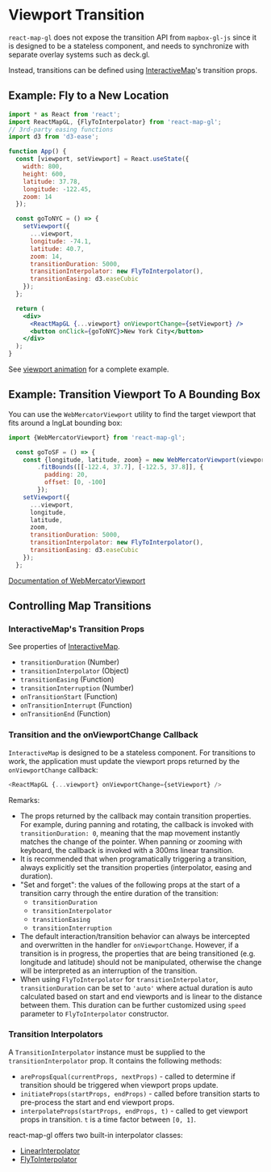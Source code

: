 # Viewport Transition

`react-map-gl` does not expose the transition API from `mapbox-gl-js` since it is designed to be a stateless component, and needs to synchronize with separate overlay systems such as deck.gl.

Instead, transitions can be defined using [InteractiveMap](/docs/api-reference/interactive-map.md)'s transition props.

## Example: Fly to a New Location

```jsx
import * as React from 'react';
import ReactMapGL, {FlyToInterpolator} from 'react-map-gl';
// 3rd-party easing functions
import d3 from 'd3-ease';

function App() {
  const [viewport, setViewport] = React.useState({
    width: 800,
    height: 600,
    latitude: 37.78,
    longitude: -122.45,
    zoom: 14
  });

  const goToNYC = () => {
    setViewport({
      ...viewport,
      longitude: -74.1,
      latitude: 40.7,
      zoom: 14,
      transitionDuration: 5000,
      transitionInterpolator: new FlyToInterpolator(),
      transitionEasing: d3.easeCubic
    });
  };

  return (
    <div>
      <ReactMapGL {...viewport} onViewportChange={setViewport} />
      <button onClick={goToNYC}>New York City</button>
    </div>
  );
}
```

See [viewport animation](http://visgl.github.io/react-map-gl/examples/viewport-animation) for a complete example.


## Example: Transition Viewport To A Bounding Box

You can use the `WebMercatorViewport` utility to find the target viewport that fits around a lngLat bounding box:

```js
import {WebMercatorViewport} from 'react-map-gl';
```

```js
  const goToSF = () => {
    const {longitude, latitude, zoom} = new WebMercatorViewport(viewport)
        .fitBounds([[-122.4, 37.7], [-122.5, 37.8]], {
          padding: 20,
          offset: [0, -100]
        });
    setViewport({
      ...viewport,
      longitude,
      latitude,
      zoom,
      transitionDuration: 5000,
      transitionInterpolator: new FlyToInterpolator(),
      transitionEasing: d3.easeCubic
    });
  };
```

[Documentation of WebMercatorViewport](https://visgl.github.io/react-map-gl/docs/api-reference/web-mercator-viewport)


## Controlling Map Transitions

### InteractiveMap's Transition Props

See properties of [InteractiveMap](/docs/api-reference/interactive-map.md#transitions).

- `transitionDuration` (Number)
- `transitionInterpolator` (Object)
- `transitionEasing` (Function)
- `transitionInterruption` (Number)
- `onTransitionStart` (Function)
- `onTransitionInterrupt` (Function)
- `onTransitionEnd` (Function)


### Transition and the onViewportChange Callback

`InteractiveMap` is designed to be a stateless component. For transitions to work, the application must update the viewport props returned by the `onViewportChange` callback:

```js
<ReactMapGL {...viewport} onViewportChange={setViewport} />
```

Remarks:
- The props returned by the callback may contain transition properties. For example, during panning and rotating, the callback is invoked with `transitionDuration: 0`, meaning that the map movement instantly matches the change of the pointer. When panning or zooming with keyboard, the callback is invoked with a 300ms linear transition.
- It is recommended that when programatically triggering a transition, always explicitly set the transition properties (interpolator, easing and duration).
- "Set and forget": the values of the following props at the start of a transition carry through the entire duration of the transition:
  + `transitionDuration`
  + `transitionInterpolator`
  + `transitionEasing`
  + `transitionInterruption`
- The default interaction/transition behavior can always be intercepted and overwritten in the handler for `onViewportChange`. However, if a transition is in progress, the properties that are being transitioned (e.g. longitude and latitude) should not be manipulated, otherwise the change will be interpreted as an interruption of the transition.
- When using `FlyToInterpolator` for `transitionInterpolator`, `transitionDuration` can be set to `'auto'` where actual duration is auto calculated based on start and end viewports and is linear to the distance between them. This duration can be further customized using `speed` parameter to `FlyToInterpolator` constructor.


### Transition Interpolators

A `TransitionInterpolator` instance must be supplied to the `transitionInterpolator` prop. It contains the following methods:

- `arePropsEqual(currentProps, nextProps)` - called to determine if transition should be triggered when viewport props update.
- `initiateProps(startProps, endProps)` - called before transition starts to pre-process the start and end viewport props.
- `interpolateProps(startProps, endProps, t)` - called to get viewport props in transition. `t` is a time factor between `[0, 1]`.

react-map-gl offers two built-in interpolator classes:

- [LinearInterpolator](/docs/api-reference/linear-interpolator.md)
- [FlyToInterpolator](/docs/api-reference/fly-to-interpolator.md)
